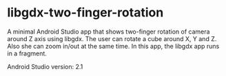 # libgdx-two-finger-rotation
A minimal Android Studio app  that shows two-finger rotation of camera around Z axis using libgdx. The user can rotate a cube around X, Y and Z. Also she can zoom in/out at the same time. In this app, the libgdx app runs in a fragment.

Android Studio version: 2.1

